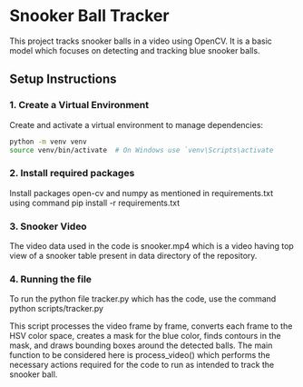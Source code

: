  # Snooker Ball Tracker

This project tracks snooker balls in a video using OpenCV. It is a basic model which focuses on detecting and tracking blue snooker balls. 
## Setup Instructions

### 1. Create a Virtual Environment

Create and activate a virtual environment to manage dependencies:

```bash
python -m venv venv
source venv/bin/activate  # On Windows use `venv\Scripts\activate
```
### 2. Install required packages
Install packages open-cv and numpy as mentioned in requirements.txt using command pip install -r requirements.txt

### 3. Snooker Video
The video data used in the code is snooker.mp4 which is a video having top view of a snooker table present in data directory of the repository.

### 4. Running the file
To run the python file tracker.py which has the code, use the command python scripts/tracker.py

This script processes the video frame by frame, converts each frame to the HSV color space, creates a mask for the blue color, finds contours in the mask, and draws bounding boxes around the detected balls. The main function to be considered here is process_video() which performs the necessary actions required for the code to run as intended to track the snooker ball.

